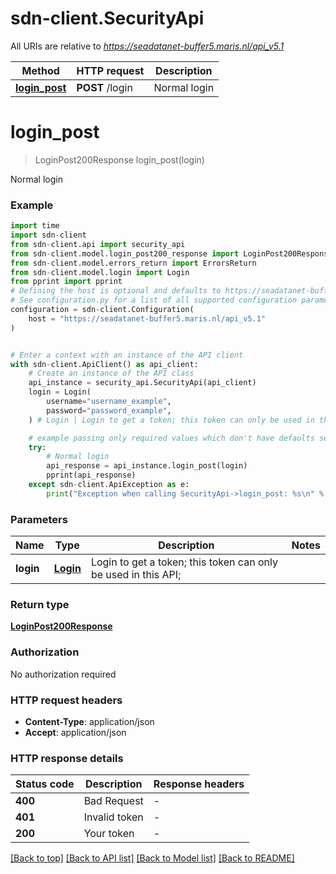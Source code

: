 # sdn-client.SecurityApi

All URIs are relative to *https://seadatanet-buffer5.maris.nl/api_v5.1*

Method | HTTP request | Description
------------- | ------------- | -------------
[**login_post**](SecurityApi.md#login_post) | **POST** /login | Normal login


# **login_post**
> LoginPost200Response login_post(login)

Normal login

### Example


```python
import time
import sdn-client
from sdn-client.api import security_api
from sdn-client.model.login_post200_response import LoginPost200Response
from sdn-client.model.errors_return import ErrorsReturn
from sdn-client.model.login import Login
from pprint import pprint
# Defining the host is optional and defaults to https://seadatanet-buffer5.maris.nl/api_v5.1
# See configuration.py for a list of all supported configuration parameters.
configuration = sdn-client.Configuration(
    host = "https://seadatanet-buffer5.maris.nl/api_v5.1"
)


# Enter a context with an instance of the API client
with sdn-client.ApiClient() as api_client:
    # Create an instance of the API class
    api_instance = security_api.SecurityApi(api_client)
    login = Login(
        username="username_example",
        password="password_example",
    ) # Login | Login to get a token; this token can only be used in this API;

    # example passing only required values which don't have defaults set
    try:
        # Normal login
        api_response = api_instance.login_post(login)
        pprint(api_response)
    except sdn-client.ApiException as e:
        print("Exception when calling SecurityApi->login_post: %s\n" % e)
```


### Parameters

Name | Type | Description  | Notes
------------- | ------------- | ------------- | -------------
 **login** | [**Login**](Login.md)| Login to get a token; this token can only be used in this API; |

### Return type

[**LoginPost200Response**](LoginPost200Response.md)

### Authorization

No authorization required

### HTTP request headers

 - **Content-Type**: application/json
 - **Accept**: application/json


### HTTP response details

| Status code | Description | Response headers |
|-------------|-------------|------------------|
**400** | Bad Request |  -  |
**401** | Invalid token |  -  |
**200** | Your token |  -  |

[[Back to top]](#) [[Back to API list]](../README.md#documentation-for-api-endpoints) [[Back to Model list]](../README.md#documentation-for-models) [[Back to README]](../README.md)

